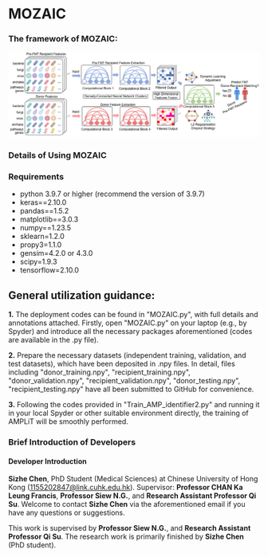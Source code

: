 # MOZAIC

### The framework of MOZAIC:
![](Framework.png)

### Details of Using MOZAIC
### Requirements
- python 3.9.7 or higher (recommend the version of 3.9.7)
- keras==2.10.0
- pandas==1.5.2
- matplotlib==3.0.3
- numpy==1.23.5
- sklearn=1.2.0
- propy3=1.1.0
- gensim=4.2.0 or 4.3.0
- scipy=1.9.3
- tensorflow=2.10.0

## General utilization guidance:

**1.** The deployment codes can be found in "MOZAIC.py", with full details and annotations attached. Firstly, open "MOZAIC.py" on your laptop (e.g., by Spyder) and introduce all the necessary packages aforementioned (codes are available in the .py file).

**2.** Prepare the necessary datasets (independent training, validation, and test datasets), which have been deposited in .npy files. In detail, files including "donor_training.npy", "recipient_training.npy", "donor_validation.npy", "recipient_validation.npy", "donor_testing.npy", "recipient_testing.npy" have all been submitted to GitHub for convenience.

**3.** Following the codes provided in "Train_AMP_identifier2.py" and running it in your local Spyder or other suitable environment directly, the training of AMPLiT will be smoothly performed.

### Brief Introduction of Developers
#### Developer Introduction

**Sizhe Chen**, PhD Student (Medical Sciences) at Chinese University of Hong Kong (1155202847@link.cuhk.edu.hk). Supervisor: **Professor CHAN Ka Leung Francis**, **Professor Siew N.G.**, and **Research Assistant Professor Qi Su**. Welcome to contact **Sizhe Chen** via the aforementioned email if you have any questions or suggestions.

This work is supervised by **Professor Siew N.G.**, and **Research Assistant Professor Qi Su**. The research work is primarily finished by **Sizhe Chen** (PhD student).






